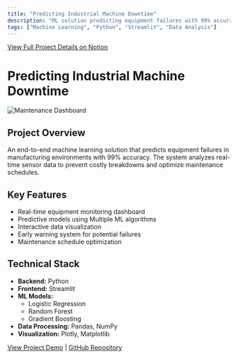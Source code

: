 ```yaml
---
title: "Predicting Industrial Machine Downtime"
description: "ML solution predicting equipment failures with 99% accuracy using sensor data."
tags: ["Machine Learning", "Python", "Streamlit", "Data Analysis"]
---
```



[View Full Project Details on Notion](https://rezo0o.notion.site/Predicting-Industrial-Machine-Downtime-165ef65955e88155b816e08dfdb05faf)


# Predicting Industrial Machine Downtime

![Maintenance Dashboard](/images/portfolio/Predicting-Industrial-Machine-Downtime/dashboard.jpg)

## Project Overview

An end-to-end machine learning solution that predicts equipment failures in manufacturing environments with 99% accuracy. The system analyzes real-time sensor data to prevent costly breakdowns and optimize maintenance schedules.

## Key Features

- Real-time equipment monitoring dashboard
- Predictive models using Multiple ML algorithms
- Interactive data visualization
- Early warning system for potential failures
- Maintenance schedule optimization

## Technical Stack

- **Backend:** Python
- **Frontend:** Streamlit
- **ML Models:** 
  - Logistic Regression
  - Random Forest
  - Gradient Boosting
- **Data Processing:** Pandas, NumPy
- **Visualization:** Plotly, Matplotlib



[View Project Demo](https://machinedowntimeapp-adtcbtmrethr5hkvejjc4v.streamlit.app/) | [GitHub Repository](https://github.com/rezo0o/machine_downtime_app)